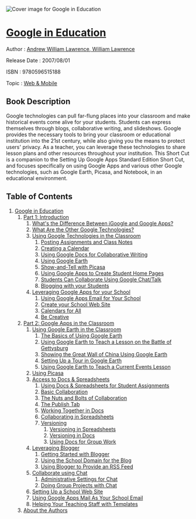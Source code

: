 ![Cover image for Google in Education](https://imgdetail.ebookreading.net/cover/cover/web_mobile/EB9780596515188.jpg)

[Google in Education](https://ebookreading.net/view/book/Google+in+Education-EB9780596515188_1.html "Google in Education")
====================================================================================================================

Author : [Andrew William Lawrence](https://ebookreading.net/search/author/Andrew+William+Lawrence),[ William Lawrence](https://ebookreading.net/search/author/+William+Lawrence)

Release Date : 2007/08/01

ISBN : 9780596515188

Topic : [Web & Mobile](https://ebookreading.net/search/category/web-mobile)

Book Description
-----------------

 Google technologies can pull far-flung places into your classroom and make historical events come alive for your students. Students can express themselves through blogs, collaborative writing, and slideshows. Google provides the necessary tools to bring your classroom or educational institution into the 21st century, while also giving you the means to protect users' privacy. As a teacher, you can leverage these technologies to share lesson plans and other resources throughout your institution. This Short Cut is a companion to the Setting Up Google Apps Standard Edition Short Cut, and focuses specifically on using Google Apps and various other Google technologies, such as Google Earth, Picasa, and Notebook, in an educational environment. 
              
Table of Contents
-----------------

1. [Google in Education](https://ebookreading.net/view/book/Google+in+Education-EB9780596515188_2.html)
    1. [Part 1: Introduction](https://ebookreading.net/view/book/Google+in+Education-EB9780596515188_2.html#I_section_tt3)
        1. [What&#39;s the Difference Between iGoogle and Google Apps?](https://ebookreading.net/view/book/Google+in+Education-EB9780596515188_2.html#id2461159)
        1. [What Are the Other Google Technologies?](https://ebookreading.net/view/book/Google+in+Education-EB9780596515188_2.html#id2481513)
        1. [Using Google Technologies in the Classroom](https://ebookreading.net/view/book/Google+in+Education-EB9780596515188_2.html#id2503919)
            1. [Posting Assignments and Class Notes](https://ebookreading.net/view/book/Google+in+Education-EB9780596515188_2.html#id2503931)
            1. [Creating a Calendar](https://ebookreading.net/view/book/Google+in+Education-EB9780596515188_2.html#id2504044)
            1. [Using Google Docs for Collaborative Writing](https://ebookreading.net/view/book/Google+in+Education-EB9780596515188_2.html#id2530360)
            1. [Using Google Earth](https://ebookreading.net/view/book/Google+in+Education-EB9780596515188_2.html#id2530379)
            1. [Show-and-Tell with Picasa](https://ebookreading.net/view/book/Google+in+Education-EB9780596515188_2.html#id2530408)
            1. [Using Google Apps to Create Student Home Pages](https://ebookreading.net/view/book/Google+in+Education-EB9780596515188_2.html#id2530421)
            1. [Students Can Collaborate Using Google Chat/Talk](https://ebookreading.net/view/book/Google+in+Education-EB9780596515188_2.html#id2530485)
            1. [Blogging with your Students](https://ebookreading.net/view/book/Google+in+Education-EB9780596515188_2.html#id2530518)
        1. [Leveraging Google Apps for your School](https://ebookreading.net/view/book/Google+in+Education-EB9780596515188_2.html#id2530537)
            1. [Using Google Apps Email for Your School](https://ebookreading.net/view/book/Google+in+Education-EB9780596515188_2.html#id2530567)
            1. [Create your School Web Site](https://ebookreading.net/view/book/Google+in+Education-EB9780596515188_2.html#id2530599)
            1. [Calendars for All](https://ebookreading.net/view/book/Google+in+Education-EB9780596515188_2.html#id2530619)
            1. [Be Creative](https://ebookreading.net/view/book/Google+in+Education-EB9780596515188_2.html#id2530633)
    1. [Part 2: Google Apps in the Classroom](https://ebookreading.net/view/book/Google+in+Education-EB9780596515188_3.html)
        1. [Using Google Earth in the Classroom](https://ebookreading.net/view/book/Google+in+Education-EB9780596515188_3.html#earth)
            1. [The Basics of Using Google Earth](https://ebookreading.net/view/book/Google+in+Education-EB9780596515188_3.html#id2530663)
            1. [Using Google Earth to Teach a Lesson on the Battle of Gettysburg](https://ebookreading.net/view/book/Google+in+Education-EB9780596515188_3.html#id2530829)
            1. [Showing the Great Wall of China Using Google Earth](https://ebookreading.net/view/book/Google+in+Education-EB9780596515188_3.html#id2531412)
            1. [Setting Up a Tour in Google Earth](https://ebookreading.net/view/book/Google+in+Education-EB9780596515188_3.html#tour)
            1. [Using Google Earth to Teach a Current Events Lesson](https://ebookreading.net/view/book/Google+in+Education-EB9780596515188_3.html#id2531686)
        1. [Using Picasa](https://ebookreading.net/view/book/Google+in+Education-EB9780596515188_3.html#picasa)
        1. [Access to Docs &amp; Spreadsheets](https://ebookreading.net/view/book/Google+in+Education-EB9780596515188_3.html#docs)
            1. [Using Docs &amp; Spreadsheets for Student Assignments](https://ebookreading.net/view/book/Google+in+Education-EB9780596515188_3.html#id2541768)
            1. [Basic Collaboration](https://ebookreading.net/view/book/Google+in+Education-EB9780596515188_3.html#id2541854)
            1. [The Nuts and Bolts of Collaboration](https://ebookreading.net/view/book/Google+in+Education-EB9780596515188_3.html#id2541972)
            1. [The Publish Tab](https://ebookreading.net/view/book/Google+in+Education-EB9780596515188_3.html#id2542093)
            1. [Working Together in Docs](https://ebookreading.net/view/book/Google+in+Education-EB9780596515188_3.html#id2542131)
            1. [Collaborating in Spreadsheets](https://ebookreading.net/view/book/Google+in+Education-EB9780596515188_3.html#id2542259)
            1. [Versioning](https://ebookreading.net/view/book/Google+in+Education-EB9780596515188_3.html#id2542293)
                1. [Versioning in Spreadsheets](https://ebookreading.net/view/book/Google+in+Education-EB9780596515188_3.html#id2542326)
                1. [Versioning in Docs](https://ebookreading.net/view/book/Google+in+Education-EB9780596515188_3.html#id2542345)
                1. [Using Docs for Group Work](https://ebookreading.net/view/book/Google+in+Education-EB9780596515188_3.html#id2542378)
        1. [Leveraging Blogger](https://ebookreading.net/view/book/Google+in+Education-EB9780596515188_3.html#blogger)
            1. [Getting Started with Blogger](https://ebookreading.net/view/book/Google+in+Education-EB9780596515188_3.html#id2542545)
            1. [Using the School Domain for the Blog](https://ebookreading.net/view/book/Google+in+Education-EB9780596515188_3.html#id2542675)
            1. [Using Blogger to Provide an RSS Feed](https://ebookreading.net/view/book/Google+in+Education-EB9780596515188_3.html#id2542755)
        1. [Collaborate using Chat](https://ebookreading.net/view/book/Google+in+Education-EB9780596515188_3.html#chat)
            1. [Administrative Settings for Chat](https://ebookreading.net/view/book/Google+in+Education-EB9780596515188_3.html#id2542905)
            1. [Doing Group Projects with Chat](https://ebookreading.net/view/book/Google+in+Education-EB9780596515188_3.html#id2542954)
        1. [Setting Up a School Web Site](https://ebookreading.net/view/book/Google+in+Education-EB9780596515188_3.html#web_site)
        1. [Using Google Apps Mail As Your School Email](https://ebookreading.net/view/book/Google+in+Education-EB9780596515188_3.html#migration)
        1. [Helping Your Teaching Staff with Templates](https://ebookreading.net/view/book/Google+in+Education-EB9780596515188_3.html#share)
    1. [About the Authors](https://ebookreading.net/view/book/Google+in+Education-EB9780596515188_4.html)
